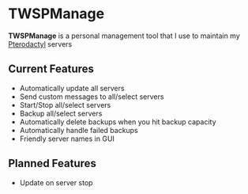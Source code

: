 # TWSPManage
**TWSPManage** is a personal management tool that I use to maintain my [Pterodactyl](https://github.com/pterodactyl) servers
## Current Features
- Automatically update all servers
- Send custom messages to all/select servers
- Start/Stop all/select servers
- Backup all/select servers
- Automatically delete backups when you hit backup capacity
- Automatically handle failed backups
- Friendly server names in GUI

## Planned Features
- Update on server stop

